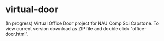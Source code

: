 # virtual-door
(In progress) Virtual Office Door project for NAU Comp Sci Capstone.
To view current version download as ZIP file and double click "office-door.html".
